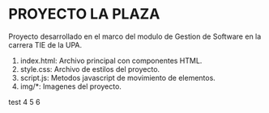 # PROYECTO LA PLAZA
Proyecto desarrollado en el marco del modulo de Gestion de Software en la carrera TIE de la UPA.

1. index.html: Archivo principal con componentes HTML.
2. style.css: Archivo de estilos del proyecto.
3. script.js: Metodos javascript de movimiento de elementos.
4. img/*: Imagenes del proyecto.

test 4 5 6

